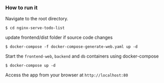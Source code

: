 ### How to run it
Navigate to the root directory.

```
$ cd nginx-serve-todo-list

```
update frontend/dist folder if source code changes

```
$ docker-compose -f docker-compose-generate-web.yaml up -d 
```

Start the `frontend-web`, `backend` and `db` containers using docker-compose

```
$ docker-compose up -d 
```
Access the app from your browser at `http://localhost:80`
